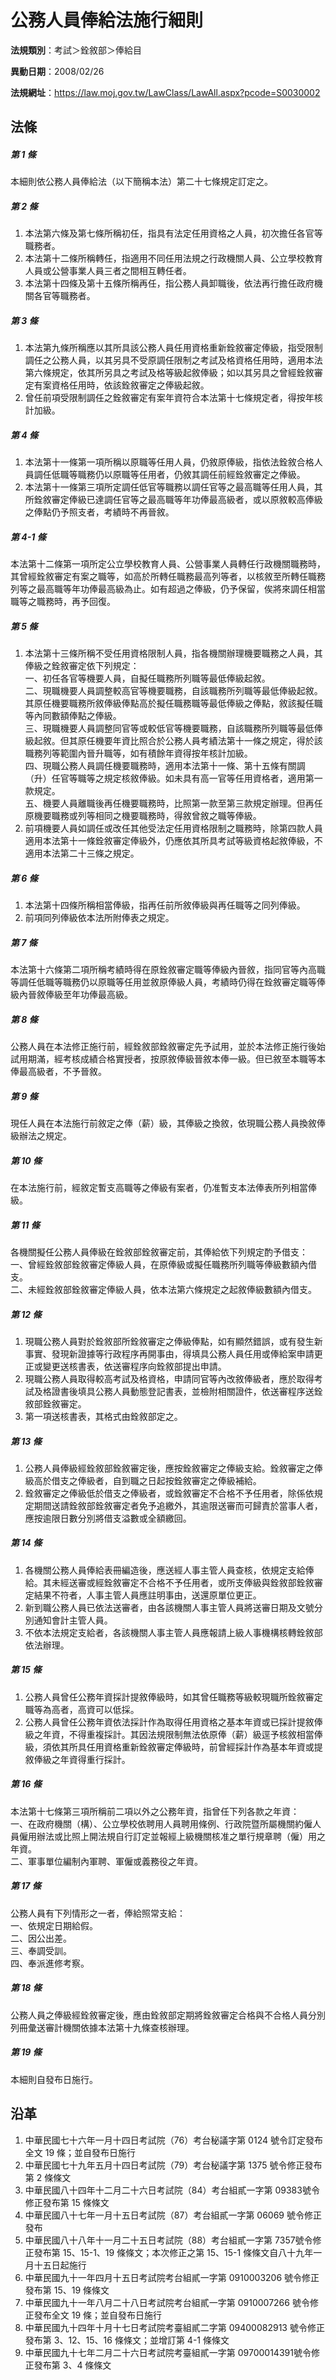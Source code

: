 # 公務人員俸給法施行細則




**法規類別**：考試＞銓敘部＞俸給目       

**異動日期**：2008/02/26  

**法規網址**：https://law.moj.gov.tw/LawClass/LawAll.aspx?pcode=S0030002



## 法條
##### 第 1 條
本細則依公務人員俸給法（以下簡稱本法）第二十七條規定訂定之。

##### 第 2 條
1. 本法第六條及第七條所稱初任，指具有法定任用資格之人員，初次擔任各官等職務者。
1. 本法第十二條所稱轉任，指適用不同任用法規之行政機關人員、公立學校教育人員或公營事業人員三者之間相互轉任者。
1. 本法第十四條及第十五條所稱再任，指公務人員卸職後，依法再行擔任政府機關各官等職務者。

##### 第 3 條
1. 本法第九條所稱應以其所具該公務人員任用資格重新銓敘審定俸級，指受限制調任之公務人員，以其另具不受原調任限制之考試及格資格任用時，適用本法第六條規定，依其所另具之考試及格等級起敘俸級；如以其另具之曾經銓敘審定有案資格任用時，依該銓敘審定之俸級起敘。
1. 曾任前項受限制調任之銓敘審定有案年資符合本法第十七條規定者，得按年核計加級。

##### 第 4 條
1. 本法第十一條第一項所稱以原職等任用人員，仍敘原俸級，指依法銓敘合格人員調任低職等職務仍以原職等任用者，仍敘其調任前經銓敘審定之俸級。
1. 本法第十一條第三項所定調任低官等職務以調任官等之最高職等任用人員，其所銓敘審定俸級已達調任官等之最高職等年功俸最高級者，或以原敘較高俸級之俸點仍予照支者，考績時不再晉敘。

##### 第 4-1 條
本法第十二條第一項所定公立學校教育人員、公營事業人員轉任行政機關職務時，其曾經銓敘審定有案之職等，如高於所轉任職務最高列等者，以核敘至所轉任職務列等之最高職等年功俸最高級為止。如有超過之俸級，仍予保留，俟將來調任相當職等之職務時，再予回復。

##### 第 5 條
1. 本法第十三條所稱不受任用資格限制人員，指各機關辦理機要職務之人員，其俸級之銓敘審定依下列規定：  
一、初任各官等機要人員，自擬任職務所列職等最低俸級起敘。  
二、現職機要人員調整較高官等機要職務，自該職務所列職等最低俸級起敘。其原任機要職務所敘俸級俸點高於擬任職務職等最低俸級之俸點，敘該擬任職等內同數額俸點之俸級。  
三、現職機要人員調整同官等或較低官等機要職務，自該職務所列職等最低俸級起敘。但其原任機要年資比照合於公務人員考績法第十一條之規定，得於該職務列等範圍內晉升職等，如有積餘年資得按年核計加級。  
四、現職公務人員調任機要職務時，適用本法第十一條、第十五條有關調（升）任官等職等之規定核敘俸級。如未具有高一官等任用資格者，適用第一款規定。  
五、機要人員離職後再任機要職務時，比照第一款至第三款規定辦理。但再任原機要職務或列等相同之機要職務時，得敘曾敘之職等俸級。
1. 前項機要人員如調任或改任其他受法定任用資格限制之職務時，除第四款人員適用本法第十一條銓敘審定俸級外，仍應依其所具考試等級資格起敘俸級，不適用本法第二十三條之規定。

##### 第 6 條
1. 本法第十四條所稱相當俸級，指再任前所敘俸級與再任職等之同列俸級。
1. 前項同列俸級依本法所附俸表之規定。

##### 第 7 條
本法第十六條第二項所稱考績時得在原銓敘審定職等俸級內晉敘，指同官等內高職等調任低職等職務仍以原職等任用並敘原俸級人員，考績時仍得在銓敘審定職等俸級內晉敘俸級至年功俸最高級。

##### 第 8 條
公務人員在本法修正施行前，經銓敘部銓敘審定先予試用，並於本法修正施行後始試用期滿，經考核成績合格實授者，按原敘俸級晉敘本俸一級。但已敘至本職等本俸最高級者，不予晉敘。

##### 第 9 條
現任人員在本法施行前敘定之俸（薪）級，其俸級之換敘，依現職公務人員換敘俸級辦法之規定。

##### 第 10 條
在本法施行前，經敘定暫支高職等之俸級有案者，仍准暫支本法俸表所列相當俸級。

##### 第 11 條
各機關擬任公務人員俸級在銓敘部銓敘審定前，其俸給依下列規定酌予借支：  
一、曾經銓敘部銓敘審定俸級人員，在原俸級或擬任職務所列職等俸級數額內借支。  
二、未經銓敘部銓敘審定俸級人員，依本法第六條規定之起敘俸級數額內借支。

##### 第 12 條
1. 現職公務人員對於銓敘部所銓敘審定之俸級俸點，如有顯然錯誤，或有發生新事實、發現新證據等行政程序再開事由，得填具公務人員任用或俸給案申請更正或變更送核書表，依送審程序向銓敘部提出申請。
1. 現職公務人員取得較高考試及格資格，申請同官等內改敘俸級者，應於取得考試及格證書後填具公務人員動態登記書表，並檢附相關證件，依送審程序送銓敘部銓敘審定。
1. 第一項送核書表，其格式由銓敘部定之。

##### 第 13 條
1. 公務人員俸級經銓敘部銓敘審定後，應按銓敘審定之俸級支給。銓敘審定之俸級高於借支之俸級者，自到職之日起按銓敘審定之俸級補給。
1. 銓敘審定之俸級低於借支之俸級者，或銓敘審定不合格不予任用者，除係依規定期間送請銓敘部銓敘審定者免予追繳外，其逾限送審而可歸責於當事人者，應按逾限日數分別將借支溢數或全額繳回。

##### 第 14 條
1. 各機關公務人員俸給表冊編造後，應送經人事主管人員查核，依規定支給俸給。其未經送審或經銓敘審定不合格不予任用者，或所支俸級與銓敘部銓敘審定結果不符者，人事主管人員應註明事由，送還原單位更正。
1. 新到職公務人員已依法送審者，由各該機關人事主管人員將送審日期及文號分別通知會計主管人員。
1. 不依本法規定支給者，各該機關人事主管人員應報請上級人事機構核轉銓敘部依法辦理。

##### 第 15 條
1. 公務人員曾任公務年資採計提敘俸級時，如其曾任職務等級較現職所銓敘審定職等為高者，高資可以低採。
1. 公務人員曾任公務年資依法採計作為取得任用資格之基本年資或已採計提敘俸級之年資，不得重複採計。其因法規限制無法依原俸（薪）級逕予核敘相當俸級，須依其所具任用資格重新銓敘審定俸級時，前曾經採計作為基本年資或提敘俸級之年資得重行採計。

##### 第 16 條
本法第十七條第三項所稱前二項以外之公務年資，指曾任下列各款之年資：  
一、在政府機關（構）、公立學校依聘用人員聘用條例、行政院暨所屬機關約僱人員僱用辦法或比照上開法規自行訂定並報經上級機關核准之單行規章聘（僱）用之年資。  
二、軍事單位編制內軍聘、軍僱或義務役之年資。

##### 第 17 條
公務人員有下列情形之一者，俸給照常支給：  
一、依規定日期給假。  
二、因公出差。  
三、奉調受訓。  
四、奉派進修考察。

##### 第 18 條
公務人員之俸級經銓敘審定後，應由銓敘部定期將銓敘審定合格與不合格人員分別列冊彙送審計機關依據本法第十九條查核辦理。

##### 第 19 條
本細則自發布日施行。

## 沿革
1. 中華民國七十六年一月十四日考試院（76）考台秘議字第 0124 號令訂定發布全文 19 條；並自發布日施行
1. 中華民國七十九年五月十四日考試院（79）考台秘議字第 1375 號令修正發布第 2  條條文
1. 中華民國八十四年十二月二十六日考試院（84）考台組貳一字第 09383號令修正發布第 15 條條文
1. 中華民國八十七年一月十五日考試院（87）考台組貳一字第 06069  號令修正發布
1. 中華民國八十八年十一月二十五日考試院（88）考台組貳一字第 7357號令修正發布第 15、15-1、19 條條文；本次修正之第 15、15-1 條條文自八十九年一月十五日起施行
1. 中華民國九十一年四月十五日考試院考台組貳一字第 0910003206 號令修正發布第 15、19 條條文
1. 中華民國九十一年八月二十八日考試院考台組貳一字第 0910007266 號令修正發布全文 19 條；並自發布日施行
1. 中華民國九十四年十月十七日考試院考臺組貳二字第 09400082913  號令修正發布第 3、12、15、16  條條文；並增訂第 4-1  條條文
1. 中華民國九十七年二月二十六日考試院考臺組貳一字第 09700014391號令修正發布第 3、4 條條文                                  
